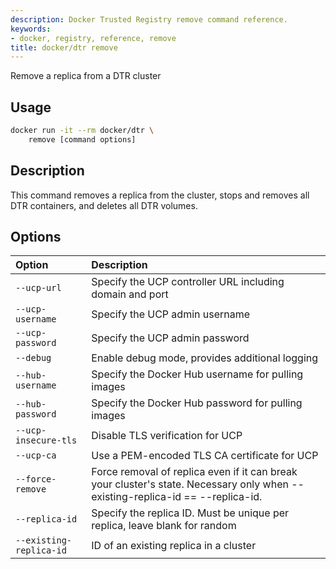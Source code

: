 ```yaml
---
description: Docker Trusted Registry remove command reference.
keywords:
- docker, registry, reference, remove
title: docker/dtr remove
---
```


Remove a replica from a DTR cluster

## Usage

```bash
docker run -it --rm docker/dtr \
    remove [command options]
```

## Description

This command removes a replica from the cluster, stops and removes all
DTR containers, and deletes all DTR volumes.

## Options

| Option                  | Description                                                                                                                    |
|:------------------------|:-------------------------------------------------------------------------------------------------------------------------------|
| `--ucp-url`             | Specify the UCP controller URL including domain and port                                                                       |
| `--ucp-username`        | Specify the UCP admin username                                                                                                 |
| `--ucp-password`        | Specify the UCP admin password                                                                                                 |
| `--debug`               | Enable debug mode, provides additional logging                                                                                 |
| `--hub-username`        | Specify the Docker Hub username for pulling images                                                                             |
| `--hub-password`        | Specify the Docker Hub password for pulling images                                                                             |
| `--ucp-insecure-tls`    | Disable TLS verification for UCP                                                                                               |
| `--ucp-ca`              | Use a PEM-encoded TLS CA certificate for UCP                                                                                   |
| `--force-remove`        | Force removal of replica even if it can break your cluster's state. Necessary only when --existing-replica-id == --replica-id. |
| `--replica-id`          | Specify the replica ID. Must be unique per replica, leave blank for random                                                     |
| `--existing-replica-id` | ID of an existing replica in a cluster                                                                                         |
